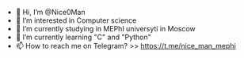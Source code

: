 - 👋 Hi, I’m @Nice0Man
- 👀 I’m interested in Computer science
- 🌱 I’m currently studying in MEPhI universyti in Moscow
- 🌱 I’m currently learning "C" and "Python" 
- 📫 How to reach me on Telegram? >> https://t.me/nice_man_mephi

<!---
Nice0Man/Nice0Man is a ✨ special ✨ repository because its `README.md` (this file) appears on your GitHub profile.
You can click the Preview link to take a look at your changes.
--->
